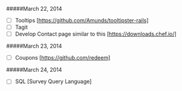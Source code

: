 #####March 22, 2014
- [ ] Tooltips [https://github.com/Amunds/tooltipster-rails]
- [ ] Tagit
- [ ] Develop Contact page similar to this [https://downloads.chef.io/]

#####March 23, 2014
- [ ] Coupons [https://github.com/redeem]

#####March 24, 2014
- [ ] SQL [Survey Query Language]

